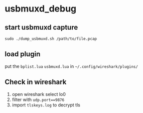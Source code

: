 # usbmuxd_debug

## start usbmuxd capture

```SHELL
sudo ./dump_usbmuxd.sh /path/to/file.pcap

```

## load plugin

put the `bplist.lua` `usbmuxd.lua` in `~/.config/wireshark/plugins/`

## Check in wireshark

1. open wireshark select lo0
2. filter with `udp.port==9876`
3. import `tlskeys.log` to decrypt tls
